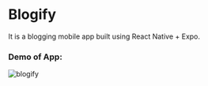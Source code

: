 # Blogify
It is a blogging mobile app built using React Native + Expo. 

### **Demo of App:**
![blogify](https://user-images.githubusercontent.com/77202232/226985550-6d5605d8-67d1-41f1-afe6-6000a99bb941.gif)
